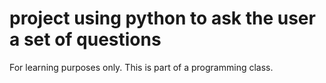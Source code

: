 # project using python to ask the user a set of questions

For learning purposes only. This is part of a programming class. 